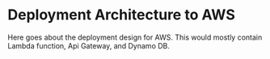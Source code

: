 # Deployment Architecture to AWS
Here goes about the deployment design for AWS. This would mostly contain Lambda function, Api Gateway, and Dynamo DB.